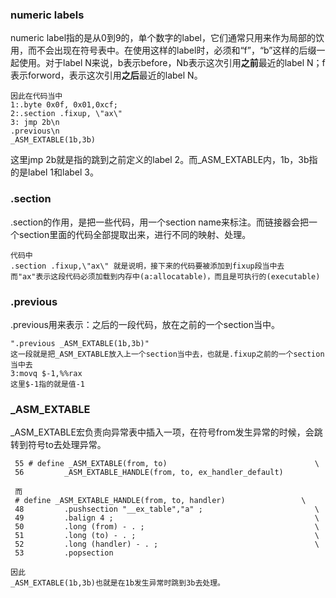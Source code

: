 ### numeric labels
numeric label指的是从0到9的，单个数字的label，它们通常只用来作为局部的饮用，而不会出现在符号表中。在使用这样的label时，必须和“f”，“b”这样的后缀一起使用。对于label N来说，b表示before，Nb表示这次引用**之前**最近的label N；f表示forword，表示这次引用**之后**最近的label N。  

	因此在代码当中
	1:.byte 0x0f, 0x01,0xcf;
	2:.section .fixup, \"ax\"
	3: jmp 2b\n
	.previous\n
	_ASM_EXTABLE(1b,3b)
	
这里jmp 2b就是指的跳到之前定义的label 2。而_ASM_EXTABLE内，1b，3b指的是label 1和label 3。  

### .section
.section的作用，是把一些代码，用一个section name来标注。而链接器会把一个section里面的代码全部提取出来，进行不同的映射、处理。

	代码中
	.section .fixup,\"ax\" 就是说明，接下来的代码要被添加到fixup段当中去
	而"ax"表示这段代码必须加载到内存中(a:allocatable)，而且是可执行的(executable)
	
### .previous
.previous用来表示：之后的一段代码，放在之前的一个section当中。  

	".previous _ASM_EXTABLE(1b,3b)"
	这一段就是把_ASM_EXTABLE放入上一个section当中去，也就是.fixup之前的一个section当中去
	3:movq $-1,%%rax
	这里$-1指的就是值-1
	
### \_ASM\_EXTABLE
 _ASM_EXTABLE宏负责向异常表中插入一项，在符号from发生异常的时候，会跳转到符号to去处理异常。

	 55 # define _ASM_EXTABLE(from, to)                                 \
 	 56         _ASM_EXTABLE_HANDLE(from, to, ex_handler_default)
 	 
 	 而
 	 # define _ASM_EXTABLE_HANDLE(from, to, handler)                 \
 	 48         .pushsection "__ex_table","a" ;                         \
 	 49         .balign 4 ;                                             \
 	 50         .long (from) - . ;                                      \
 	 51         .long (to) - . ;                                        \
 	 52         .long (handler) - . ;                                   \
 	 53         .popsection
 	
 	因此
 	_ASM_EXTABLE(1b,3b)也就是在1b发生异常时跳到3b去处理。